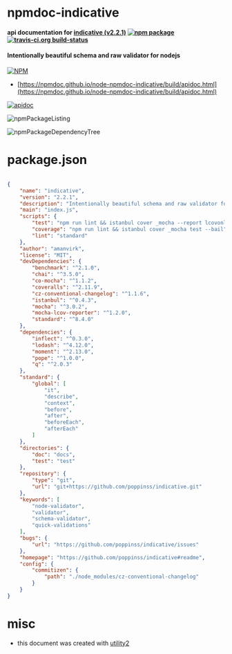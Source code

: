 # npmdoc-indicative

#### api documentation for  [indicative (v2.2.1)](https://github.com/poppinss/indicative#readme)  [![npm package](https://img.shields.io/npm/v/npmdoc-indicative.svg?style=flat-square)](https://www.npmjs.org/package/npmdoc-indicative) [![travis-ci.org build-status](https://api.travis-ci.org/npmdoc/node-npmdoc-indicative.svg)](https://travis-ci.org/npmdoc/node-npmdoc-indicative)

#### Intentionally beautiful schema and raw validator for nodejs

[![NPM](https://nodei.co/npm/indicative.png?downloads=true&downloadRank=true&stars=true)](https://www.npmjs.com/package/indicative)

- [https://npmdoc.github.io/node-npmdoc-indicative/build/apidoc.html](https://npmdoc.github.io/node-npmdoc-indicative/build/apidoc.html)

[![apidoc](https://npmdoc.github.io/node-npmdoc-indicative/build/screenCapture.buildCi.browser.%252Ftmp%252Fbuild%252Fapidoc.html.png)](https://npmdoc.github.io/node-npmdoc-indicative/build/apidoc.html)

![npmPackageListing](https://npmdoc.github.io/node-npmdoc-indicative/build/screenCapture.npmPackageListing.svg)

![npmPackageDependencyTree](https://npmdoc.github.io/node-npmdoc-indicative/build/screenCapture.npmPackageDependencyTree.svg)



# package.json

```json

{
    "name": "indicative",
    "version": "2.2.1",
    "description": "Intentionally beautiful schema and raw validator for nodejs",
    "main": "index.js",
    "scripts": {
        "test": "npm run lint && istanbul cover _mocha --report lcovonly -- -R spec test && cat ./coverage/lcov.info | ./node_modules/coveralls/bin/coveralls.js && rm -rf ./coverage",
        "coverage": "npm run lint && istanbul cover _mocha test --bail",
        "lint": "standard"
    },
    "author": "amanvirk",
    "license": "MIT",
    "devDependencies": {
        "benchmark": "^2.1.0",
        "chai": "^3.5.0",
        "co-mocha": "^1.1.2",
        "coveralls": "^2.11.9",
        "cz-conventional-changelog": "^1.1.6",
        "istanbul": "^0.4.3",
        "mocha": "^3.0.2",
        "mocha-lcov-reporter": "^1.2.0",
        "standard": "^8.4.0"
    },
    "dependencies": {
        "inflect": "^0.3.0",
        "lodash": "^4.12.0",
        "moment": "^2.13.0",
        "pope": "^1.0.0",
        "q": "^2.0.3"
    },
    "standard": {
        "global": [
            "it",
            "describe",
            "context",
            "before",
            "after",
            "beforeEach",
            "afterEach"
        ]
    },
    "directories": {
        "doc": "docs",
        "test": "test"
    },
    "repository": {
        "type": "git",
        "url": "git+https://github.com/poppinss/indicative.git"
    },
    "keywords": [
        "node-validator",
        "validator",
        "schema-validator",
        "quick-validations"
    ],
    "bugs": {
        "url": "https://github.com/poppinss/indicative/issues"
    },
    "homepage": "https://github.com/poppinss/indicative#readme",
    "config": {
        "commitizen": {
            "path": "./node_modules/cz-conventional-changelog"
        }
    }
}
```



# misc
- this document was created with [utility2](https://github.com/kaizhu256/node-utility2)
